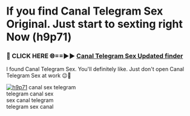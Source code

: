 # If you find Canal Telegram Sex Original. Just start to sexting right Now (h9p71)

<h3>🔴 CLICK HERE 🌐==►► <a href="https://tinyurl.com/mtbk5fxa" rel="nofollow">Canal Telegram Sex Updated finder</a></h3>

I found Canal Telegram Sex. You'll definitely like. Just don't open Canal Telegram Sex at work 😉💬

[![h9p71](https://i.imgur.com/Q8WKrnY.jpeg)](https://tinyurl.com/mtbk5fxa)
canal sex telegram<br>
telegram canal sex<br>
sex canal telegram<br>
telegram sex canal